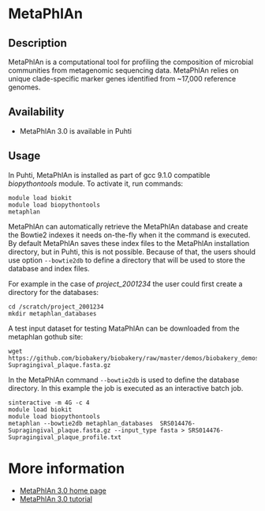 # MetaPhlAn

## Description

MetaPhlAn is a computational tool for profiling the composition of microbial communities from metagenomic sequencing data. 
MetaPhlAn relies on unique clade-specific marker genes identified from ~17,000 reference genomes.

## Availability

*   MetaPhlAn 3.0 is available in Puhti

## Usage

In Puhti, MetaPhlAn is installed as part of gcc 9.1.0 compatible _biopythontools_ module.
To activate it, run commands:

```text
module load biokit
module load biopythontools
metaphlan
```
MetaPhlAn can automatically retrieve the MetaPhlAn database and create the Bowtie2 indexes it needs on-the-fly 
when it the command is executed. By default MetaPhlAn saves these index files to the MetaPhlAn installation directory, but in Puhti,
this is not possible. Because of that, the users should use option `--bowtie2db` 
to define a directory that will be used to store the database and index files. 
 
For example in the case of _project_2001234_ the user could first create a directory for the databases:
```text
cd /scratch/project_2001234
mkdir metaphlan_databases
```
A test input dataset for testing MataPhlAn can be downloaded from the metaphlan gothub site:
```text
wget https://github.com/biobakery/biobakery/raw/master/demos/biobakery_demos/data/metaphlan3/input/SRS014476-Supragingival_plaque.fasta.gz
```
In the MetaPhlAn command `--bowtie2db` is used to define the database directory. In this example the job is executed as an interactive batch job.

```text
sinteractive -m 4G -c 4
module load biokit
module load biopythontools
metaphlan --bowtie2db metaphlan_databases  SRS014476-Supragingival_plaque.fasta.gz --input_type fasta > SRS014476-Supragingival_plaque_profile.txt
```

# More information
*   [MetaPhlAn 3.0 home page](https://github.com/biobakery/MetaPhlAn/tree/3.0)
*   [MetaPhlAn 3.0 tutorial](https://github.com/biobakery/biobakery/wiki/metaphlan3)
